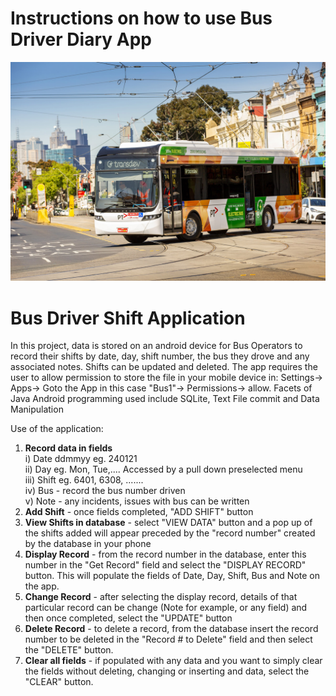 # Instructions on how to use Bus Driver Diary App

![Bus Image](https://github.com/MarkBozinovic/BusReadMe/blob/main/bus.jpg)
<!---https://stackoverflow.com/questions/41604263/how-do-i-display-local-image-in-markdown--->
<!---https://www.online-tech-tips.com/free-software-downloads/combine-text-files/--->
<!---https://www.transdevmelbourne.com.au/news/latest-news/latest-news/media-release-first-victorian-built-electric-bus-to-hit-the-road/--->


# Bus Driver Shift Application
In this project, data is stored on an android device for
Bus Operators to record their shifts by date, day, shift number,
the bus they drove and any associated notes.
Shifts can be updated and deleted. The app requires
the user to allow permission to store the file in 
your mobile device in: Settings-> Apps-> Goto the App
in this case "Bus1"-> Permissions-> allow.
Facets of Java Android programming used include
SQLite, Text File commit and Data Manipulation

Use of the application:

1. **Record data in fields**\
  i) Date ddmmyy eg. 240121\
  ii) Day eg. Mon, Tue,.... Accessed by a pull down preselected menu\
  iii) Shift eg. 6401, 6308, .......\
  iv) Bus - record the bus number driven\
  v) Note - any incidents, issues with bus can be written
2. **Add Shift** - once fields completed, "ADD SHIFT" button
3. **View Shifts in database** - select "VIEW DATA" button and a pop up 
of the shifts added will appear preceded by the "record number" created 
by the database in your phone
4. **Display Record** - from the record number in the database, enter this number
in the "Get Record" field and select the "DISPLAY RECORD" button. This will
populate the fields of Date, Day, Shift, Bus and Note on the app.
5. **Change Record** - after selecting the display record, details of
that particular record can be change (Note for example, or any field)
and then once completed, select the "UPDATE" button
6. **Delete Record** - to delete a record, from the database insert
the record number to be deleted in the "Record # to Delete" field 
and then select the "DELETE" button. 
7. **Clear all fields** - if populated with any data and you want
to simply clear the fields without deleting, changing or inserting
and data, select the "CLEAR" button.
